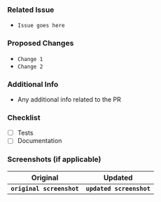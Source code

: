 ### Related Issue
- `Issue goes here`

### Proposed Changes
- `Change 1`
- `Change 2`

### Additional Info
- Any additional info related to the PR

### Checklist
- [ ] Tests
- [ ] Documentation

### Screenshots (if applicable)
Original                | Updated
:---------------:|:---------------:
**`original screenshot`** | **`updated screenshot`**
